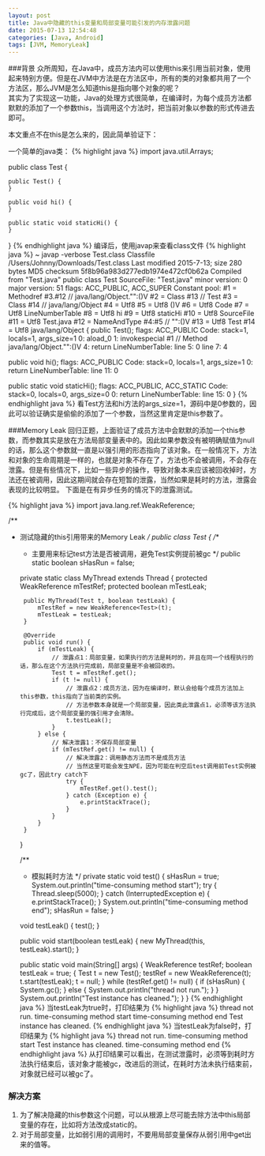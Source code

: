 ```yaml
---
layout: post
title: Java中隐藏的this变量和局部变量可能引发的内存泄露问题
date: 2015-07-13 12:54:48
categories: [Java, Android]
tags: [JVM, MemoryLeak]
---
```

###背景
众所周知，在Java中，成员方法内可以使用this来引用当前对象，使用起来特别方便。但是在JVM中方法是在方法区中，所有的类的对象都共用了一个方法区，那么JVM是怎么知道this是指向哪个对象的呢？  
其实为了实现这一功能，Java的处理方式很简单，在编译时，为每个成员方法都默默的添加了一个参数this，当调用这个方法时，把当前对象以参数的形式传进去即可。
<!--more-->
本文重点不在this是怎么来的，因此简单验证下：

一个简单的java类：
{% highlight java %}
import java.util.Arrays;

public class Test {

    public Test() {
    }

    public void hi() {
    }

    public static void staticHi() {
    }

}
{% endhighlight java %}
编译后，使用javap来查看class文件
{% highlight java %}
~ javap -verbose Test.class
Classfile /Users/Johnny/Downloads/Test.class
  Last modified 2015-7-13; size 280 bytes
  MD5 checksum 5f8b96a983d277edb1974e472cf0b62a
  Compiled from "Test.java"
public class Test
  SourceFile: "Test.java"
  minor version: 0
  major version: 51
  flags: ACC_PUBLIC, ACC_SUPER
Constant pool:
   #1 = Methodref          #3.#12         //  java/lang/Object."<init>":()V
   #2 = Class              #13            //  Test
   #3 = Class              #14            //  java/lang/Object
   #4 = Utf8               <init>
   #5 = Utf8               ()V
   #6 = Utf8               Code
   #7 = Utf8               LineNumberTable
   #8 = Utf8               hi
   #9 = Utf8               staticHi
  #10 = Utf8               SourceFile
  #11 = Utf8               Test.java
  #12 = NameAndType        #4:#5          //  "<init>":()V
  #13 = Utf8               Test
  #14 = Utf8               java/lang/Object
{
  public Test();
    flags: ACC_PUBLIC
    Code:
      stack=1, locals=1, args_size=1
         0: aload_0
         1: invokespecial #1                  // Method java/lang/Object."<init>":()V
         4: return
      LineNumberTable:
        line 5: 0
        line 7: 4

  public void hi();
    flags: ACC_PUBLIC
    Code:
      stack=0, locals=1, args_size=1
         0: return
      LineNumberTable:
        line 11: 0

  public static void staticHi();
    flags: ACC_PUBLIC, ACC_STATIC
    Code:
      stack=0, locals=0, args_size=0
         0: return
      LineNumberTable:
        line 15: 0
}
{% endhighlight java %}
看Test方法和hi方法的args_size=1，源码中是0参数的，因此可以验证确实是偷偷的添加了一个参数，当然这里肯定是this参数了。  

###Memory Leak
回归正题，上面验证了成员方法中会默默的添加一个this参数，而参数其实是放在方法局部变量表中的。因此如果参数没有被明确赋值为null的话，那么这个参数就一直是以强引用的形态指向了该对象。在一般情况下，方法和对象的生命周期是一样的，也就是对象不存在了，方法也不会被调用，不会存在泄露。但是有些情况下，比如一些异步的操作，导致对象本来应该被回收掉时，方法还在被调用，因此这期间就会存在短暂的泄露，当然如果是耗时的方法，泄露会表现的比较明显。
下面是在有异步任务的情况下的泄露测试。

{% highlight java %}
import java.lang.ref.WeakReference;

/**
 * 测试隐藏的this引用带来的Memory Leak
 */
public class Test {
    /**
     * 主要用来标记test方法是否被调用，避免Test实例提前被gc
     */
    public static boolean sHasRun = false;

    private static class MyThread extends Thread {
        protected WeakReference<Test> mTestRef;
        protected boolean mTestLeak;

        public MyThread(Test t, boolean testLeak) {
            mTestRef = new WeakReference<Test>(t);
            mTestLeak = testLeak;
        }

        @Override
        public void run() {
            if (mTestLeak) {
                // 泄露点1：局部变量，如果执行的方法是耗时的，并且在同一个线程执行的话，那么在这个方法执行完成前，局部变量是不会被回收的。
                Test t = mTestRef.get();
                if (t != null) {
                    // 泄露点2：成员方法，因为在编译时，默认会给每个成员方法加上this参数，this指向了当前类的实例。
                    // 方法参数本身就是一个局部变量，因此类此泄露点1，必须等该方法执行完成后，这个局部变量的强引用才会清除。
                    t.testLeak();
                }
            } else {
                // 解决泄露1：不保存局部变量
                if (mTestRef.get() != null) {
                    // 解决泄露2：调用静态方法而不是成员方法
                    // 当然这里可能会发生NPE，因为可能在判空后test调用前Test实例被gc了，因此try catch下
                    try {
                        mTestRef.get().test();
                    } catch (Exception e) {
                        e.printStackTrace();
                    }
                }
            }
        }
    }

    /**
     * 模拟耗时方法
     */
    private static void test() {
        sHasRun = true;
        System.out.println("time-consuming method start");
        try {
            Thread.sleep(5000);
        } catch (InterruptedException e) {
            e.printStackTrace();
        }
        System.out.println("time-consuming method end");
        sHasRun = false;
    }

    void testLeak() {
        test();
    }

    public void start(boolean testLeak) {
        new MyThread(this, testLeak).start();
    }

    public static void main(String[] args) {
        WeakReference<Test> testRef;
        boolean testLeak = true;
        {
            Test t = new Test();
            testRef = new WeakReference<Test>(t);
            t.start(testLeak);
            t = null;
        }
        while (testRef.get() != null) {
            if (sHasRun) {
                System.gc();
            } else {
                System.out.println("thread not run.");
            }
        }
        System.out.println("Test instance has cleaned.");
    }
}
{% endhighlight java %}
当testLeak为true时，打印结果为
{% highlight java %}
thread not run.
time-consuming method start
time-consuming method end
Test instance has cleaned.
{% endhighlight java %}
当testLeak为false时，打印结果为
{% highlight java %}
thread not run.
time-consuming method start
Test instance has cleaned.
time-consuming method end
{% endhighlight java %}
从打印结果可以看出，在测试泄露时，必须等到耗时方法执行结束后，该对象才能被gc，改进后的测试，在耗时方法未执行结束前，对象就已经可以被gc了。

### 解决方案
1. 为了解决隐藏的this参数这个问题，可以从根源上尽可能去除方法中this局部变量的存在，比如将方法改成static的。
2. 对于局部变量，比如弱引用的调用时，不要用局部变量保存从弱引用中get出来的值等。
